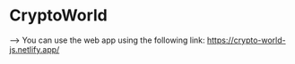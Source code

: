 # CryptoWorld
--> You can use the web app using the following link: https://crypto-world-js.netlify.app/


